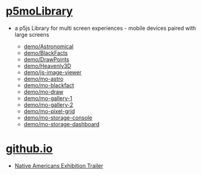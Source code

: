 # [p5moLibrary](https://github.com/molab-itp/p5moLibrary)

- a p5js Library for multi screen experiences - mobile devices paired with large screens

  - [demo/Astronomical](demo/Astronomical?v=75)
  - [demo/BlackFacts](demo/BlackFacts?v=75)
  - [demo/DrawPoints](demo/DrawPoints?v=75)
  - [demo/Heavenly3D](demo/Heavenly3D?v=75)
  - [demo/js-image-viewer](demo/js-image-viewer?v=75)
  - [demo/mo-astro](demo/mo-astro?v=75)
  - [demo/mo-blackfact](demo/mo-blackfacts?v=75)
  - [demo/mo-draw](demo/mo-draw?v=75)
  - [demo/mo-gallery-1](demo/mo-gallery-1?v=75)
  - [demo/mo-gallery-2](demo/mo-gallery-2?v=75)
  - [demo/mo-pixel-grid](demo/mo-pixel-grid?v=75)
  - [demo/mo-storage-console](demo/mo-storage-console?v=75)
  - [demo/mo-storage-dashboard](demo/mo-storage-dashboard?v=75)

# [github.io](https://molab-itp.github.io/p5moLibrary/src?v=75)

- [Native Americans Exhibition Trailer](demo/BlackFacts?playlist=hpjNGTYvpxw)

<!--

  - [demo/mo-astro-host-0](demo/mo-astro-host-0?v=75)
  - [demo/mo-astro-host-1](demo/mo-astro-host-1?v=75)
  - [demo/mo-astro-remote-0](demo/mo-astro-remote-0?v=75)
  - [demo/mo-astro-remote-1](demo/mo-astro-remote-1?v=75)

  - [demo/mo-blackfacts-host](demo/mo-blackfacts-host?v=75)
  - [demo/mo-blackfacts-remote](demo/mo-blackfacts-remote?v=75)

# https://www.youtube.com/watch?v=hpjNGTYvpxw
# The Land Carries Our Ancestors: Contemporary Art by Native Americans Exhibition Trailer

 -->

